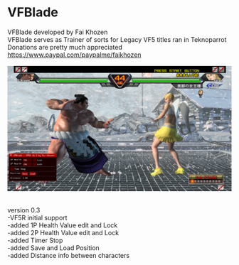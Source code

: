 # VFBlade <br>
VFBlade developed by Fai Khozen <br>
VFBlade serves as Trainer of sorts for Legacy VF5 titles ran in Teknoparrot <br>
Donations are pretty much appreciated <br>
https://www.paypal.com/paypalme/faikhozen <br> <br>
![VFBlade Screenshot](https://github.com/faikhozen/VFBlade/blob/main/screenshot/VFBlade.png) <br> <br>

version 0.3 <br>
-VF5R initial support <br>
-added 1P Health Value edit and Lock <br>
-added 2P Health Value edit and Lock <br>
-added Timer Stop <br>
-added Save and Load Position <br>
-added Distance info between characters <br>
